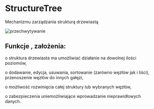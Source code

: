 # StructureTree
Mechanizmu zarządzania strukturą drzewiastą

![przechwytywanie](https://user-images.githubusercontent.com/26554041/44970541-8185aa80-af52-11e8-87f3-53fe36136f8d.PNG)


## Funkcje , założenia:

o struktura drzewiasta ma umożliwiać działanie na dowolnej ilości poziomów,

o  dodawanie, edycja, usuwania, sortowanie (zarówno węzłów jak i liści), przenoszenie węzłów do innych gałęzi,

o  możliwość rozwinięcia całej struktury lub wybranych węzłów,

o zabezpieczenia uniemożliwiające wprowadzanie nieprawidłowych danych.


